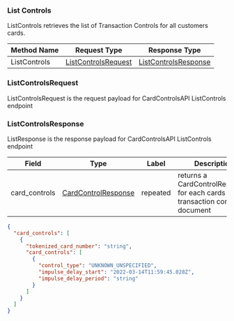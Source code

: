 ### List Controls

ListControls retrieves the list of Transaction Controls for all customers cards.

| Method Name | Request Type | Response Type |
| ----------- | ------------ | ------------- |
| ListControls | [ListControlsRequest](#ListControlsRequest) | [ListControlsResponse](#ListControlsResponse) |

### ListControlsRequest

ListControlsRequest is the request payload for CardControlsAPI ListControls endpoint

### ListControlsResponse

ListResponse is the response payload for CardControlsAPI ListControls endpoint

| Field | Type | Label | Description |
| ----- | ---- | ----- | ----------- |
| card_controls | [CardControlResponse](./types.md#CardControlResponse) | repeated | returns a CardControlResponse for each cards transaction control document |

```json
{
  "card_controls": [
    {
      "tokenized_card_number": "string",
      "card_controls": [
        {
          "control_type": "UNKNOWN_UNSPECIFIED",
          "impulse_delay_start": "2022-03-14T11:59:45.028Z",
          "impulse_delay_period": "string"
        }
      ]
    }
  ]
}
```
